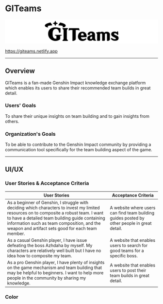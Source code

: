 # GITeams

![Logo](./src/images/readme/logo.png)

https://giteams.netlify.app

---
## Overview

GITeams is a fan-made Genshin Impact knowledge exchange platform which enables its users to share their recommended team builds in great detail.

### Users' Goals

To share their unique insights on team building and to gain insights from others.

### Organization's Goals

To be able to contribute to the Genshin Impact community by providing a communication tool specifically for the team building aspect of the game.

---

## UI/UX

### User Stories & Acceptance Criteria

| User Stories | Acceptance Criteria |
| ------------ | ------------------- |
| As a beginner of Genshin, I struggle with deciding which characters to invest my limited resources on to composite a robust team. I want to have a detailed team building guide containing information such as team composition, and the weapon and artifact sets good for each team member. | A website where users can find team building guides posted by other people in great detail. |
| As a casual Genshin player, I have issue defeating the boss Azhdaha by myself. My characters are relatively well built but I have no idea how to composite my team. | A website that enables users to search for good teams for a specific boss. |
| As a pro Genshin player, I have plenty of insights on the game mechanism and team building that may be helpful to beginners. I want to help more people in the community by sharing my knowledge. | A website that enables users to post their team builds in great detail. |

### Color

